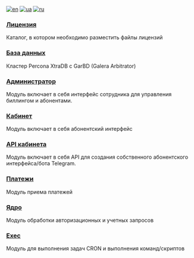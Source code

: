 [![en](https://img.shields.io/badge/lang-en-red.svg)](README.md)
[![ua](https://img.shields.io/badge/lang-ua-yellow.svg)](README.ua.md)
[![ru](https://img.shields.io/badge/lang-ru-blue.svg)](README.ru.md)

### [Лицензия](license/README.md)
Каталог, в котором необходимо разместить файлы лицензий

### [База данных](database/README.md)
Кластер Percona XtraDB с GarBD (Galera Arbitrator)

### [Администратор](admin/README.md)
Модуль включает в себя интерфейс сотрудника для управления биллингом и абонентами.

### [Кабинет](кабинет/README.md)
Модуль включает в себя абонентский интерфейс

### [API кабинета](cabinet_api/README.md)
Модуль включает в себя API для создания собственного абонентского интерфейса/бота Telegram.

### [Платежи](платежи/README.md)
Модуль приема платежей

### [Ядро](kernel/README.md)
Модуль обработки авторизационных и учетных запросов

### [Exec](exec/README.md)
Модуль для выполнения задач CRON и выполнения команд/скриптов
